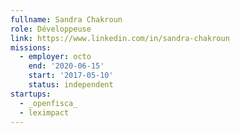 ```yaml
---
fullname: Sandra Chakroun
role: Développeuse
link: https://www.linkedin.com/in/sandra-chakroun
missions:
  - employer: octo
    end: '2020-06-15'
    start: '2017-05-10'
    status: independent
startups:
  - _openfisca_
  - leximpact
---
```

